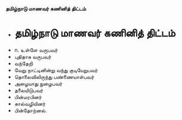 **தமிழ்நாடு மாணவர் கணினித் திட்டம்**
- # தமிழ்நாடு மாணவர் கணினித் திட்டம்
- n. உள்ளே வருபவர்
- புதிதாக வருபவர்
- வந்தேறி
- வேறு நாட்டினின்று வந்து குடியேறுபவர்
- தொலைவிலிருந்து பண்ணையாள்பவர்
- அழையாது நுழைபவர்
- தலையிடுபவர்
- பின்மரபினர்
- கால்வழியினர்
- பின்தோற்னல்.

